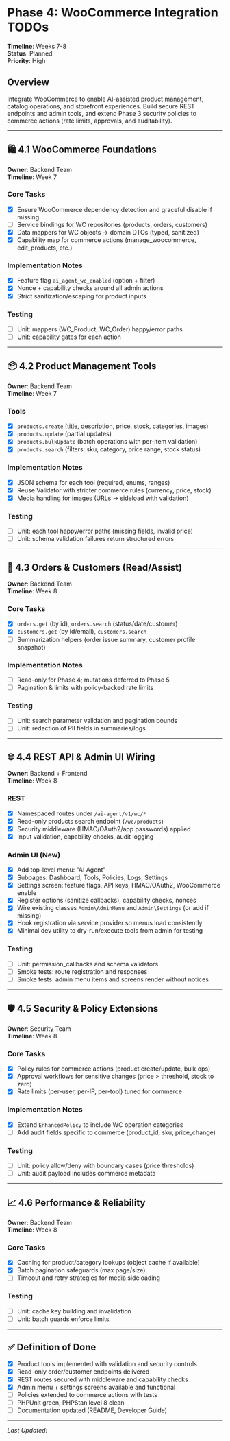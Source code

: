 # Phase 4: WooCommerce Integration TODOs

**Timeline**: Weeks 7-8  
**Status**: Planned  
**Priority**: High

## Overview
Integrate WooCommerce to enable AI-assisted product management, catalog operations, and storefront experiences. Build secure REST endpoints and admin tools, and extend Phase 3 security policies to commerce actions (rate limits, approvals, and auditability).

---

## 🛍️ 4.1 WooCommerce Foundations
**Owner**: Backend Team  
**Timeline**: Week 7

### Core Tasks
- [x] Ensure WooCommerce dependency detection and graceful disable if missing
- [ ] Service bindings for WC repositories (products, orders, customers)
- [x] Data mappers for WC objects → domain DTOs (typed, sanitized)
- [x] Capability map for commerce actions (manage_woocommerce, edit_products, etc.)

### Implementation Notes
- [x] Feature flag `ai_agent_wc_enabled` (option + filter)
- [x] Nonce + capability checks around all admin actions
- [x] Strict sanitization/escaping for product inputs

### Testing
- [ ] Unit: mappers (WC_Product, WC_Order) happy/error paths
- [ ] Unit: capability gates for each action

---

## 📦 4.2 Product Management Tools
**Owner**: Backend Team  
**Timeline**: Week 7

### Tools
- [x] `products.create` (title, description, price, stock, categories, images)
- [x] `products.update` (partial updates)
- [x] `products.bulkUpdate` (batch operations with per-item validation)
- [x] `products.search` (filters: sku, category, price range, stock status)

### Implementation Notes
- [x] JSON schema for each tool (required, enums, ranges)
- [x] Reuse Validator with stricter commerce rules (currency, price, stock)
- [x] Media handling for images (URLs → sideload with validation)

### Testing
- [ ] Unit: each tool happy/error paths (missing fields, invalid price)
- [ ] Unit: schema validation failures return structured errors

---

## 🧾 4.3 Orders & Customers (Read/Assist)
**Owner**: Backend Team  
**Timeline**: Week 8

### Core Tasks
- [x] `orders.get` (by id), `orders.search` (status/date/customer)
- [x] `customers.get` (by id/email), `customers.search`
- [ ] Summarization helpers (order issue summary, customer profile snapshot)

### Implementation Notes
- [ ] Read-only for Phase 4; mutations deferred to Phase 5
- [ ] Pagination & limits with policy-backed rate limits

### Testing
- [ ] Unit: search parameter validation and pagination bounds
- [ ] Unit: redaction of PII fields in summaries/logs

---

## 🌐 4.4 REST API & Admin UI Wiring
**Owner**: Backend + Frontend  
**Timeline**: Week 8

### REST
- [x] Namespaced routes under `/ai-agent/v1/wc/*`
- [x] Read-only products search endpoint (`/wc/products`)
- [x] Security middleware (HMAC/OAuth2/app passwords) applied
- [x] Input validation, capability checks, audit logging

### Admin UI (New)
- [x] Add top-level menu: "AI Agent"
- [x] Subpages: Dashboard, Tools, Policies, Logs, Settings
- [x] Settings screen: feature flags, API keys, HMAC/OAuth2, WooCommerce enable
- [x] Register options (sanitize callbacks), capability checks, nonces
- [x] Wire existing classes `Admin\AdminMenu` and `Admin\Settings` (or add if missing)
- [x] Hook registration via service provider so menus load consistently
- [x] Minimal dev utility to dry-run/execute tools from admin for testing

### Testing
- [ ] Unit: permission_callbacks and schema validators
- [ ] Smoke tests: route registration and responses
- [ ] Smoke tests: admin menu items and screens render without notices

---

## 🛡️ 4.5 Security & Policy Extensions
**Owner**: Security Team  
**Timeline**: Week 8

### Core Tasks
- [x] Policy rules for commerce actions (product create/update, bulk ops)
- [x] Approval workflows for sensitive changes (price > threshold, stock to zero)
- [x] Rate limits (per-user, per-IP, per-tool) tuned for commerce

### Implementation Notes
- [x] Extend `EnhancedPolicy` to include WC operation categories
- [ ] Add audit fields specific to commerce (product_id, sku, price_change)

### Testing
- [ ] Unit: policy allow/deny with boundary cases (price thresholds)
- [ ] Unit: audit payload includes commerce metadata

---

## 📈 4.6 Performance & Reliability
**Owner**: Backend Team  
**Timeline**: Week 8

### Core Tasks
- [x] Caching for product/category lookups (object cache if available)
- [x] Batch pagination safeguards (max page/size)
- [ ] Timeout and retry strategies for media sideloading

### Testing
- [ ] Unit: cache key building and invalidation
- [ ] Unit: batch guards enforce limits

---

## ✅ Definition of Done
- [x] Product tools implemented with validation and security controls
- [x] Read-only order/customer endpoints delivered
- [x] REST routes secured with middleware and capability checks
- [x] Admin menu + settings screens available and functional
- [ ] Policies extended to commerce actions with tests
- [ ] PHPUnit green, PHPStan level 8 clean
- [ ] Documentation updated (README, Developer Guide)

---

_Last Updated: <?= date('Y-m-d') ?>_
